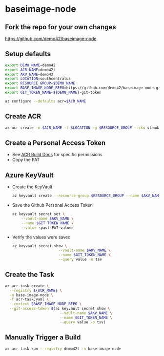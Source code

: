 # baseimage-node

## Fork the repo for your own changes

https://github.com/demo42/baseimage-node

## Setup defaults

```sh
export DEMO_NAME=demo42
export ACR_NAME=demo42t
export AKV_NAME=demo42
export LOCATION=southcentralus
export RESOURCE_GROUP=$DEMO_NAME
export BASE_IMAGE_NODE_REPO=https://github.com/demo42/baseimage-node.git
export GIT_TOKEN_NAME=${DEMO_NAME}-git-token

az configure --defaults acr=$ACR_NAME
```

## Create ACR

```sh
az acr create -n $ACR_NAME -l $LOCATION -g $RESOURCE_GROUP --sku standard
```

## Create a Personal Access Token

- See [ACR Build Docs](https://docs.microsoft.com/en-us/azure/container-registry/container-registry-tutorial-build-task#create-a-github-personal-access-token) for specific permissions
- Copy the PAT

## Azure KeyVault

- Create the KeyVault

    ```sh
    az keyvault create --resource-group $RESOURCE_GROUP --name $AKV_NAME
    ```

- Save the Github Personal Access Token

    ```sh
    az keyvault secret set \
        --vault-name $AKV_NAME \
        --name $GIT_TOKEN_NAME \
        --value <past-PAT-value>
    ```

- Verify the values were saved

    ```sh
    az keyvault secret show \
                         --vault-name $AKV_NAME \
                         --name $GIT_TOKEN_NAME \
                         --query value -o tsv
    ```

## Create the Task

```sh
az acr task create \
  --registry ${ACR_NAME} \
  -n base-image-node \
  -f acr-task.yaml \
  --context $BASE_IMAGE_NODE_REPO \
  --git-access-token $(az keyvault secret show \
                         --vault-name $AKV_NAME \
                         --name $GIT_TOKEN_NAME \
                         --query value -o tsv)
```

## Manually Trigger a Build

```sh
az acr task run --registry demo42t -n base-image-node
```
